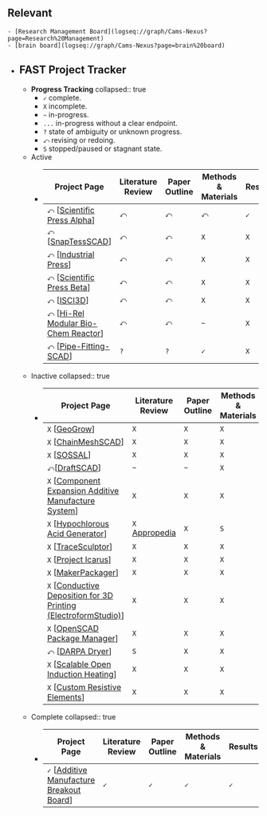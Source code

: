 ## Relevant
	- [Research Management Board](logseq://graph/Cams-Nexus?page=Research%20Management)
	- [brain board](logseq://graph/Cams-Nexus?page=brain%20board)
- ## FAST Project Tracker
	- **Progress Tracking**
	  collapsed:: true
		- `✓` complete.
		- `X` incomplete.
		- `~` in-progress.
		- `...` in-progress without a clear endpoint.
		- `?` state of ambiguity or unknown progress.
		- `⤺` revising or redoing.
		- `S` stopped/paused or stagnant state.
	- Active
		- |Project Page|Literature Review|Paper Outline|Methods & Materials|Results|Discussion & Conclusion|Paper Revision & Edits|Peer Review|
		  |--|--|--|--|--|--|--|--|
		  | `⤺` [[Scientific Press Alpha]] |`⤺`|`⤺`|`⤺`|`✓`|`✓`|`X`|`X`|
		  | `⤺` [[SnapTessSCAD]] |`⤺`|`⤺`|`X`|`X`|`X`|`X`|`X`|
		  |`⤺` [[Industrial Press]]  |`⤺`|`⤺`|`X`|`X`|`X`|`X`|`X`|
		  |`⤺` [[Scientific Press Beta]]  |`⤺`|`⤺`|`X`|`X`|`X`|`X`|`X`|
		  |`⤺` [[ISCI3D]]  |`⤺`|`⤺`|`X`|`X`|`X`|`X`|`X`|
		  |`⤺` [[Hi-Rel Modular Bio-Chem Reactor]]  |`⤺`|`⤺`|`~`|`X`|`X`|`X`|`X`|
		  |`⤺` [[Pipe-Fitting-SCAD]] |`?`|`?`|`✓`|`X`|`X`|`X`|`X`|
	- Inactive
	  collapsed:: true
		- |Project Page|Literature Review|Paper Outline|Methods & Materials|Results|Discussion & Conclusion|Paper Revision & Edits|Peer Review|
		  |--|--|--|--|--|--|--|--|
		  |`X` [[GeoGrow]] |`X`|`X`|`X`|`X`|`X`|`X`|`X`|
		  |`X` [[ChainMeshSCAD]] |`X`|`X`|`X`|`X`|`X`|`X`|`X`|
		  |`X` [[SOSSAL]]|`X`|`X`|`X`|`X`|`X`|`X`|`X`|
		  |`⤺`[[DraftSCAD]]|`~`|`~`|`X`|`X`|`X`|`X`|`X`|
		  |`X` [[Component Expansion Additive Manufacture System]]  |`X`|`X`|`X`|`X`|`X`|`X`|`X`|
		  |`X` [[Hypochlorous Acid Generator]]  |`X` [Appropedia](https://www.appropedia.org/Literature_Review:_Open_Source_Hypochlorous_Acid_Generator) |`X`|`S`|`X`|`X`|`X`|`X`|
		  |`X` [[TraceSculptor]] |`X`|`X`|`X`|`X`|`X`|`X`|`X`|
		  |`X` [[Project Icarus]]  |`X`|`X`|`X`|`X`|`X`|`X`|`X`|
		  |`X` [[MakerPackager]] |`X`|`X`|`X`|`X`|`X`|`X`|`X`|
		  |`X` [[Conductive Deposition for 3D Printing (ElectroformStudio)]] |`X`|`X`|`X`|`X`|`X`|`X`|`X`|
		  |`X` [[OpenSCAD Package Manager]] |`X`|`X`|`X`|`X`|`X`|`X`|`X`|
		  |`⤺` [[DARPA Dryer]] |`S`|`X`|`X`|`X`|`X`|`X`|`X`|
		  |`X` [[Scalable Open Induction Heating]] |`X`|`X`|`X`|`X`|`X`|`X`|`X`|
		  |`X` [[Custom Resistive Elements]] |`X`|`X`|`X`|`X`|`X`|`X`|`X`|
	- Complete
	  collapsed:: true
		- |Project Page|Literature Review|Paper Outline|Methods & Materials|Results|Discussion & Conclusion|Paper Revision & Edits|Peer Review|
		  |--|--|--|--|--|--|--|--|
		  |`✓` [[Additive Manufacture Breakout Board]] |`✓`|`✓`|`✓`|`✓`|`✓`|`✓`|`✓`|

[//begin]: # "Autogenerated link references for markdown compatibility"
[Scientific Press Alpha]: <Scientific Press Alpha> "Scientific Press Alpha"
[SnapTessSCAD]: SnapTessSCAD "SnapTessSCAD"
[Industrial Press]: <Industrial Press> "Industrial Press"
[Scientific Press Beta]: <Scientific Press Beta> "Scientific Press Beta"
[ISCI3D]: ISCI3D "ISCI3D"
[Hi-Rel Modular Bio-Chem Reactor]: <Hi-Rel Modular Bio-Chem Reactor> "Hi-Rel Modular Bio-Chem Reactor"
[Pipe-Fitting-SCAD]: Pipe-Fitting-SCAD "Pipe-Fitting-SCAD"
[GeoGrow]: GeoGrow "GeoGrow"
[ChainMeshSCAD]: ChainMeshSCAD "ChainMeshSCAD"
[SOSSAL]: SOSSAL "SOSSAL"
[DraftSCAD]: DraftSCAD "DraftSCAD"
[Component Expansion Additive Manufacture System]: <Component Expansion Additive Manufacture System> "Component Expansion Additive Manufacture System"
[Hypochlorous Acid Generator]: <Hypochlorous Acid Generator> "Hypochlorous Acid Generator"
[TraceSculptor]: TraceSculptor "TraceSculptor"
[Project Icarus]: <Project Icarus> "Project Icarus"
[MakerPackager]: MakerPackager "MakerPackager"
[Conductive Deposition for 3D Printing (ElectroformStudio)]: <Conductive Deposition for 3D Printing (ElectroformStudio)> "Conductive Deposition for 3D Printing (ElectroformStudio)"
[OpenSCAD Package Manager]: <OpenSCAD Package Manager> "OpenSCAD Package Manager"
[DARPA Dryer]: <DARPA Dryer> "DARPA Dryer"
[Scalable Open Induction Heating]: <Scalable Open Induction Heating> "Scalable Open Induction Heating"
[Custom Resistive Elements]: <Custom Resistive Elements> "Custom Resistive Elements"
[Additive Manufacture Breakout Board]: <Additive Manufacture Breakout Board> "Additive Manufacture Breakout Board"
[//end]: # "Autogenerated link references"